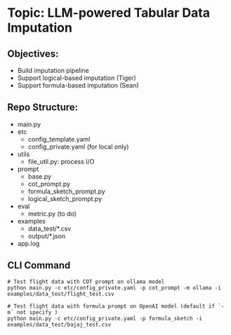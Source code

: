 # Topic: LLM-powered Tabular Data Imputation

## Objectives:
- Build imputation pipeline
- Support logical-based imputation (Tiger)
- Support formula-based imputation (Sean)

## Repo Structure:
- main.py
- etc
  - config_template.yaml
  - config_private.yaml (for local only)
- utils
  - file_util.py: process I/O
- prompt
  - base.py
  - cot_prompt.py
  - formula_sketch_prompt.py
  - logical_sketch_prompt.py 
- eval
  - metric.py (to do)
- examples
  - data_test/*.csv
  - output/*.json
- app.log

## CLI Command
```shell
# Test flight data with COT prompt on ollama model
python main.py -c etc/config_private.yaml -p cot_prompt -m ollama -i examples/data_test/flight_test.csv

# Test flight data with formula prompt on OpenAI model (default if `-m` not specify )
python main.py -c etc/config_private.yaml -p formula_sketch -i examples/data_test/bajaj_test.csv

```